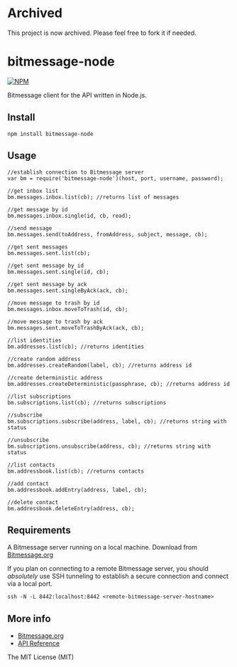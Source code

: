 Archived
=========

This project is now archived. Please feel free to fork it if needed.

bitmessage-node
=========


[![NPM](https://nodei.co/npm/bitmessage-node.png?downloads=true&downloadRank=true&stars=true)](https://nodei.co/npm/bitmessage-node/)

Bitmessage client for the API written in Node.js.


## Install

    npm install bitmessage-node

## Usage

    //establish connection to Bitmessage server
    var bm = require('bitmessage-node')(host, port, username, password);

    //get inbox list
    bm.messages.inbox.list(cb); //returns list of messages

    //get message by id
    bm.messages.inbox.single(id, cb, read);

    //send message
    bm.messages.send(toAddress, fromAddress, subject, message, cb);

    //get sent messages
    bm.messages.sent.list(cb);

    //get sent message by id
    bm.messages.sent.single(id, cb);

    //get sent message by ack
    bm.messages.sent.singleByAck(ack, cb);

    //move message to trash by id
    bm.messages.inbox.moveToTrash(id, cb);

    //move message to trash by ack
    bm.messages.sent.moveToTrashByAck(ack, cb);

    //list identities
    bm.addresses.list(cb); //returns identities

    //create random address
    bm.addresses.createRandom(label, cb); //returns address id

    //create deterministic address
    bm.addresses.createDeterministic(passphrase, cb); //returns address id

    //list subscriptions
    bm.subscriptions.list(cb); //returns subscriptions

    //subscribe
    bm.subscriptions.subscribe(address, label, cb); //returns string with status

    //unsubscribe
    bm.subscriptions.unsubscribe(address, cb); //returns string with status

    //list contacts
    bm.addressbook.list(cb); //returns contacts

    //add contact
    bm.addressbook.addEntry(address, label, cb);

    //delete contact
    bm.addressbook.deleteEntry(address, cb);

## Requirements

A Bitmessage server running on a local machine. Download from [Bitmessage.org](http://bitmessage.org)

If you plan on connecting to a remote Bitmessage server, you should *absolutely* use SSH tunneling to establish a secure connection and connect via a local port.

    ssh -N -L 8442:localhost:8442 <remote-bitmessage-server-hostname>


## More info

* [Bitmessage.org](http://bitmessage.org)
* [API Reference](https://bitmessage.org/wiki/API_Reference#List_of_Operations)


The MIT License (MIT)

